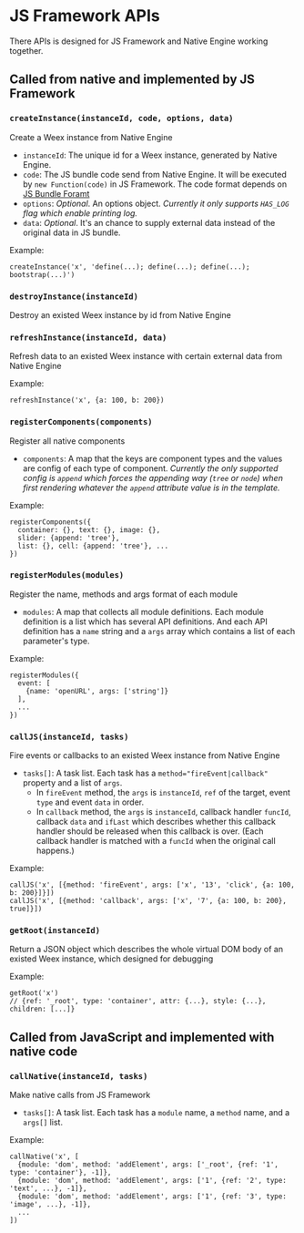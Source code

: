 # JS Framework APIs

There APIs is designed for JS Framework and Native Engine working together.

## Called from native and implemented by JS Framework

### `createInstance(instanceId, code, options, data)`

Create a Weex instance from Native Engine

* `instanceId`: The unique id for a Weex instance, generated by Native Engine.
* `code`: The JS bundle code send from Native Engine. It will be executed by `new Function(code)` in JS Framework. The code format depends on [JS Bundle Foramt](js-bundle-format.md)
* `options`: *Optional*. An options object. *Currently it only supports `HAS_LOG` flag which enable printing log.*
* `data`: *Optional*. It's an chance to supply external data instead of the original data in JS bundle.

Example:

```
createInstance('x', 'define(...); define(...); define(...); bootstrap(...)')
```

### `destroyInstance(instanceId)`

Destroy an existed Weex instance by id from Native Engine

### `refreshInstance(instanceId, data)`

Refresh data to an existed Weex instance with certain external data from Native Engine

Example:

```
refreshInstance('x', {a: 100, b: 200})
```

### `registerComponents(components)`

Register all native components

* `components`: A map that the keys are component types and the values are config of each type of component. *Currently the only supported config is `append` which forces the appending way (`tree` or `node`) when first rendering whatever the `append` attribute value is in the template.*

Example:

```
registerComponents({
  container: {}, text: {}, image: {},
  slider: {append: 'tree'},
  list: {}, cell: {append: 'tree'}, ...
})
```

### `registerModules(modules)`

Register the name, methods and args format of each module

* `modules`: A map that collects all module definitions. Each module definition is a list which has several API definitions. And each API definition has a `name` string and a `args` array which contains a list of each parameter's type.

Example:

```
registerModules({
  event: [
    {name: 'openURL', args: ['string']}
  ],
  ...
})
```

### `callJS(instanceId, tasks)`

Fire events or callbacks to an existed Weex instance from Native Engine

* `tasks[]`: A task list. Each task has a `method="fireEvent|callback"` property and a list of `args`.
    - In `fireEvent` method, the `args` is `instanceId`, `ref` of the target, event `type` and event `data` in order.
    - In `callback` method, the `args` is `instanceId`, callback handler `funcId`, callback `data` and `ifLast` which describes whether this callback handler should be released when this callback is over. (Each callback handler is matched with a `funcId` when the original call happens.)

Example:

```
callJS('x', [{method: 'fireEvent', args: ['x', '13', 'click', {a: 100, b: 200}]}])
callJS('x', [{method: 'callback', args: ['x', '7', {a: 100, b: 200}, true]}])
```

### `getRoot(instanceId)`

Return a JSON object which describes the whole virtual DOM body of an existed Weex instance, which designed for debugging

Example:

```
getRoot('x')
// {ref: '_root', type: 'container', attr: {...}, style: {...}, children: [...]}
```

## Called from JavaScript and implemented with native code

### `callNative(instanceId, tasks)`

Make native calls from JS Framework

* `tasks[]`: A task list. Each task has a `module` name, a `method` name, and a `args[]` list.

Example:

```
callNative('x', [
  {module: 'dom', method: 'addElement', args: ['_root', {ref: '1', type: 'container'}, -1]},
  {module: 'dom', method: 'addElement', args: ['1', {ref: '2', type: 'text', ...}, -1]},
  {module: 'dom', method: 'addElement', args: ['1', {ref: '3', type: 'image', ...}, -1]},
  ...
])
```
